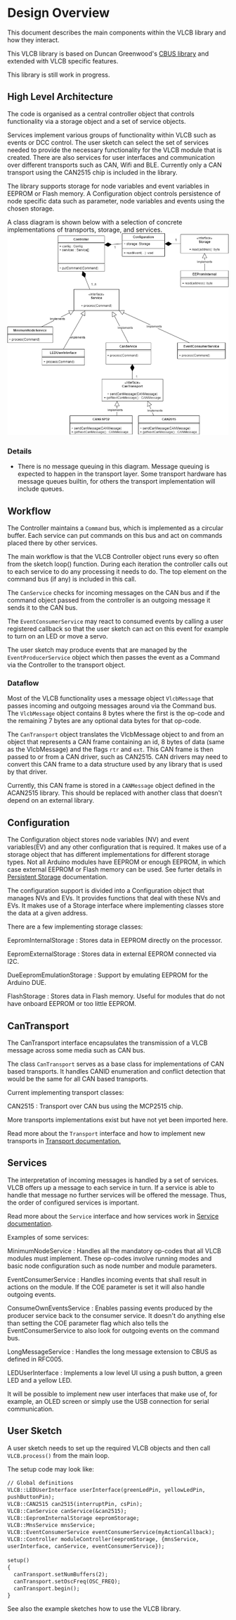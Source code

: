 # Design Overview
This document describes the main components within the VLCB library and how they interact.


This VLCB library is based on Duncan Greenwood's [CBUS library](https://github.com/MERG-DEV/CBUS)
and extended with VLCB specific features.

This library is still work in progress.

## High Level Architecture
The code is organised as a central controller object that controls functionality
via a storage object and a set of service objects.

Services implement various groups of functionality within VLCB such as events or DCC control.
The user sketch can select the set of services needed to provide the necessary functionality
for the VLCB module that is created.
There are also services for user interfaces and communication over different transports such as CAN, Wifi and BLE.
Currently only a CAN transport using the CAN2515 chip is included in the library.

The library supports storage for node variables and event variables in EEPROM or Flash memory.
A Configuration object controls persistence of node specific data such as parameter, node variables
and events using the chosen storage.

A class diagram is shown below with a selection of concrete implementations of transports, storage, 
and services.
![Class Diagram](VLCB-Arduino-Classes.png)

### Details
* There is no message queuing in this diagram. Message queuing is expected to happen in the transport layer.
  Some transport hardware has message queues builtin, for others the transport implementation
  will include queues.

## Workflow
The Controller maintains a ```Command``` bus, which is implemented as a circular buffer.
Each service can put commands on this bus and act on commands placed there by other services.

The main workflow is that the VLCB Controller object runs every so often from the sketch loop() function.
During each iteration the controller calls out to each service to do any processing it needs to do. 
The top element on the command bus (if any) is included in this call.

The ```CanService``` checks for incoming messages on the CAN bus and if the command object passed
from the controller is an outgoing message it sends it to the CAN bus.

The ```EventConsumerService``` may react to consumed events by calling a user registered callback so that
the user sketch can act on this event for example to turn on an LED or move a servo.

The user sketch may produce events that are managed by the ```EventProducerService``` object which then passes
the event as a Command via the Controller to the transport object.

### Dataflow
Most of the VLCB functionality uses a message object ```VlcbMessage``` that passes incoming and
outgoing messages around via the Command bus. 
The ```VlcbMessage``` object contains 8 bytes where the first is the op-code and the remaining 7 bytes
are any optional data bytes for that op-code.

The ```CanTransport``` object translates the VlcbMessage object to and from an object that represents
a CAN frame containing an id, 8 bytes of data (same as the VlcbMessage) and the flags
```rtr``` and ```ext```.
This CAN frame is then passed to or from a CAN driver, such as CAN2515. 
CAN drivers may need to convert this CAN frame to a data structure used by any library
that is used by that driver.

Currently, this CAN frame is stored in a ```CANMessage``` object defined in the ACAN2515 library.
This should be replaced with another class that doesn't depend on an external library.

## Configuration
The Configuration object stores node variables (NV) and event variables(EV) and any other configuration
that is required. It makes use of a storage object that has different implementations for different
storage types. Not all Arduino modules have EEPROM or enough EEPROM, in which case external EEPROM or
Flash memory can be used.
See furter details in [Persistent Storage](PersistentStorage.md) documentation.

The configuration support is divided into a Configuration object that manages NVs and EVs.
It provides functions that deal with these NVs and EVs. 
It makes use of a Storage interface where implementing classes store the data at a given
address.

There are a few implementing storage classes:

EepromInternalStorage
: Stores data in EEPROM directly on the processor.

EepromExternalStorage
: Stores data in external EEPROM connected via I2C.

DueEepromEmulationStorage
: Support by emulating EEPROM for the Arduino DUE.

FlashStorage
: Stores data in Flash memory. Useful for modules that do not have onboard EEPROM or too
little EEPROM.

## CanTransport
The CanTransport interface encapsulates the transmission of a VLCB message across some
media such as CAN bus.

The class ```CanTransport``` serves as a base class for implementations of CAN based transports. 
It handles CANID enumeration and conflict detection that would be the same for all CAN based transports. 

Current implementing transport classes:

CAN2515
: Transport over CAN bus using the MCP2515 chip.

More transports implementations exist but have not yet been imported here.

Read more about the ```Transport``` interface and how to implement new transports in
[Transport documentation.](Transport.md)

## Services

The interpretation of incoming messages is handled by a set of services.
VLCB offers up a message to each service in turn. 
If a service is able to handle that message no further services will be offered the message.
Thus, the order of configured services is important.

Read more about the ```Service``` interface and how services work in 
[Service documentation](Service.md).

Examples of some services:

MinimumNodeService
: Handles all the mandatory op-codes that all VLCB modules must implement. 
These op-codes involve running modes and basic node configuration such as node number and
module parameters.

EventConsumerService
: Handles incoming events that shall result in actions on the module.
If the COE parameter is set it will also handle outgoing events.

ConsumeOwnEventsService
: Enables passing events produced by the producer service back to the consumer service.
It doesn't do anything else than setting the COE parameter flag which also tells
the EventConsumerService to also look for outgoing events on the command bus.

LongMessageService
: Handles the long message extension to CBUS as defined in RFC005.

LEDUserInterface
: Implements a low level UI using a push button, a green LED and a yellow LED.

It will be possible to implement new user interfaces that make use of, for example, an OLED screen or simply
use the USB connection for serial communication.

## User Sketch

A user sketch needs to set up the required VLCB objects and then call ```VLCB.process()``` from 
the main loop.

The setup code may look like:
```
// Global definitions
VLCB::LEDUserInterface userInterface(greenLedPin, yellowLedPin, pushButtonPin); 
VLCB::CAN2515 can2515(interruptPin, csPin); 
VLCB::CanService canService(&can2515);
VLCB::EepromInternalStorage eepromStorage;
VLCB::MnsService mnsService;
VLCB::EventConsumerService eventConsumerService(myActionCallback);
VLCB::Controller moduleController(eepromStorage, {mnsService, userInterface, canService, eventConsumerService});

setup()
{
  canTransport.setNumBuffers(2);
  canTransport.setOscFreq(OSC_FREQ);
  canTransport.begin();
}
```
See also the example sketches how to use the VLCB library.